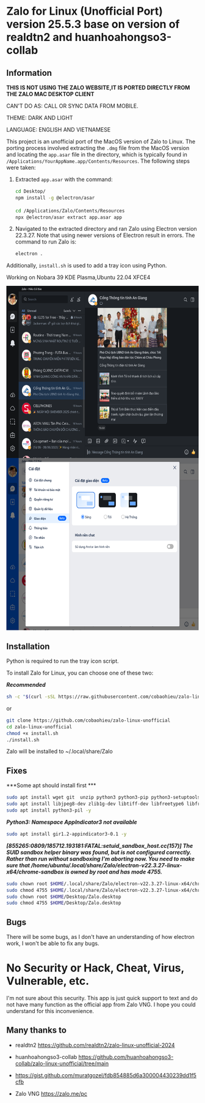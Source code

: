 # Zalo for Linux (Unofficial Port) version 25.5.3 base on version of realdtn2 and huanhoahongso3-collab


## Information

**THIS IS NOT USING THE ZALO WEBSITE,IT IS PORTED DIRECTLY FROM THE ZALO MAC DESKTOP CLIENT**

CAN'T DO AS: CALL OR SYNC DATA FROM MOBILE.

THEME: DARK AND LIGHT

LANGUAGE: ENGLISH AND VIETNAMESE

This project is an unofficial port of the MacOS version of Zalo to Linux. The porting process involved extracting the `.dmg` file from the MacOS version and locating the `app.asar` file in the directory, which is typically found in `/Applications/YourAppName.app/Contents/Resources`. The following steps were taken:

1. Extracted `app.asar` with the command:
    ```zsh on macOS
    cd Desktop/
    npm install -g @electron/asar
    
    cd /Applications/Zalo/Contents/Resources
    npx @electron/asar extract app.asar app
    ```
2. Navigated to the extracted directory and ran Zalo using Electron version 22.3.27. Note that using newer versions of Electron result in errors. The command to run Zalo is:
    ```bash
    electron .
    ```

Additionally, `install.sh` is used to add a tray icon using Python.

Working on Nobara 39 KDE Plasma,Ubuntu 22.04 XFCE4

<img align="center" class="alignnone size-full" src="images/picture1.png" alt="dark theme" width="720" height="450" />
<img align="center" class="alignnone size-full" src="images/picture2.png" alt="light theme" width="720" height="450" />



## Installation

Python is required to run the tray icon script.

To install Zalo for Linux, you can choose one of these two:

***Recommended***
```bash
sh -c "$(curl -sSL https://raw.githubusercontent.com/cobaohieu/zalo-linux-unofficial/main/install_curl.sh)"
```

or

```bash
git clone https://github.com/cobaohieu/zalo-linux-unofficial
cd zalo-linux-unofficial
chmod +x install.sh
./install.sh
```
Zalo will be installed to ~/.local/share/Zalo

## Fixes

***Some apt should install first ***
```bash
sudo apt install wget git  unzip python3 python3-pip python3-setuptools python3-dev -y
sudo apt install libjpeg8-dev zlib1g-dev libtiff-dev libfreetype6 libfreetype6-dev libwebp-dev libopenjp2-7-dev libopenjp2-7-dev libgtk-3-0 libnotify4 libjpeg8-dev zlib1g-dev libtiff-dev libfreetype6 libfreetype6-dev libwebp-dev libopenjp2-7-dev -y
sudo apt install python3-pil -y
```

***Python3: Namespace AppIndicator3 not available***
```bash
sudo apt install gir1.2-appindicator3-0.1 -y
```
***[855265:0809/185712.193181:FATAL:setuid_sandbox_host.cc(157)] The SUID sandbox helper binary was found, but is not configured correctly. Rather than run without sandboxing I'm aborting now. You need to make sure that /home/ubuntu/.local/share/Zalo/electron-v22.3.27-linux-x64/chrome-sandbox is owned by root and has mode 4755.***
```bash
sudo chown root $HOME/.local/share/Zalo/electron-v22.3.27-linux-x64/chrome-sandbox
sudo chmod 4755 $HOME/.local/share/Zalo/electron-v22.3.27-linux-x64/chrome-sandbox
sudo chown root $HOME/Desktop/Zalo.desktop
sudo chmod 4755 $HOME/Desktop/Zalo.desktop
```

## Bugs

There will be some bugs, as I don't have an understanding of how electron work, I won't be able to fix any bugs.


# No Security or Hack, Cheat, Virus, Vulnerable, etc.

I'm not sure about this security. This app is just quick support to text and do not have many function as the official app from Zalo VNG. I hope you could understand for this inconvenience.

## Many thanks to
- realdtn2 https://github.com/realdtn2/zalo-linux-unofficial-2024

- huanhoahongso3-collab https://github.com/huanhoahongso3-collab/zalo-linux-unofficial/tree/main

- https://gist.github.com/muratgozel/fdb854885d6a300004430239dd1f5cfb

- Zalo VNG https://zalo.me/pc